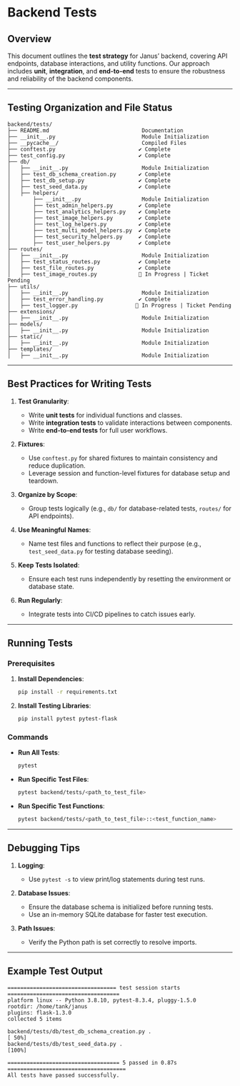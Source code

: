 # Backend Tests

## Overview
This document outlines the **test strategy** for Janus’ backend, covering API endpoints, database interactions, and utility functions. Our approach includes **unit**, **integration**, and **end-to-end** tests to ensure the robustness and reliability of the backend components.

---

## Testing Organization and File Status

```
backend/tests/
├── README.md                             Documentation
├── __init__.py                           Module Initialization
├── __pycache__/                          Compiled Files
├── conftest.py                          ✔️ Complete
├── test_config.py                       ✔️ Complete
├── db/
│   ├── __init__.py                       Module Initialization
│   ├── test_db_schema_creation.py       ✔️ Complete
│   ├── test_db_setup.py                 ✔️ Complete
│   ├── test_seed_data.py                ✔️ Complete
│   ├── helpers/
│       ├── __init__.py                   Module Initialization
│       ├── test_admin_helpers.py        ✔️ Complete
│       ├── test_analytics_helpers.py    ✔️ Complete
│       ├── test_image_helpers.py        ✔️ Complete
│       ├── test_log_helpers.py          ✔️ Complete
│       ├── test_multi_model_helpers.py  ✔️ Complete
│       ├── test_security_helpers.py     ✔️ Complete
│       ├── test_user_helpers.py         ✔️ Complete
├── routes/
│   ├── __init__.py                       Module Initialization
│   ├── test_status_routes.py            ✔️ Complete
│   ├── test_file_routes.py              ✔️ Complete
│   ├── test_image_routes.py             🚧 In Progress | Ticket Pending
├── utils/
│   ├── __init__.py                       Module Initialization
│   ├── test_error_handling.py           ✔️ Complete
│   ├── test_logger.py                  🚧 In Progress | Ticket Pending
├── extensions/
│   ├── __init__.py                       Module Initialization
├── models/
│   ├── __init__.py                       Module Initialization
├── static/
│   ├── __init__.py                       Module Initialization
├── templates/
│   ├── __init__.py                       Module Initialization
```

---

## Best Practices for Writing Tests

1. **Test Granularity**:
   - Write **unit tests** for individual functions and classes.
   - Write **integration tests** to validate interactions between components.
   - Write **end-to-end tests** for full user workflows.

2. **Fixtures**:
   - Use `conftest.py` for shared fixtures to maintain consistency and reduce duplication.
   - Leverage session and function-level fixtures for database setup and teardown.

3. **Organize by Scope**:
   - Group tests logically (e.g., `db/` for database-related tests, `routes/` for API endpoints).

4. **Use Meaningful Names**:
   - Name test files and functions to reflect their purpose (e.g., `test_seed_data.py` for testing database seeding).

5. **Keep Tests Isolated**:
   - Ensure each test runs independently by resetting the environment or database state.

6. **Run Regularly**:
   - Integrate tests into CI/CD pipelines to catch issues early.

---

## Running Tests

### Prerequisites
1. **Install Dependencies**:
   ```bash
   pip install -r requirements.txt
   ```
2. **Install Testing Libraries**:
   ```bash
   pip install pytest pytest-flask
   ```

### Commands
- **Run All Tests**:
  ```bash
  pytest
  ```
- **Run Specific Test Files**:
  ```bash
  pytest backend/tests/<path_to_test_file>
  ```
- **Run Specific Test Functions**:
  ```bash
  pytest backend/tests/<path_to_test_file>::<test_function_name>
  ```

---

## Debugging Tips

1. **Logging**:
   - Use `pytest -s` to view print/log statements during test runs.

2. **Database Issues**:
   - Ensure the database schema is initialized before running tests.
   - Use an in-memory SQLite database for faster test execution.

3. **Path Issues**:
   - Verify the Python path is set correctly to resolve imports.

---

## Example Test Output
```plaintext
================================== test session starts ===================================
platform linux -- Python 3.8.10, pytest-8.3.4, pluggy-1.5.0
rootdir: /home/tank/janus
plugins: flask-1.3.0
collected 5 items

backend/tests/db/test_db_schema_creation.py .                                     [ 50%]
backend/tests/db/test_seed_data.py .                                              [100%]

=================================== 5 passed in 0.87s =====================================
All tests have passed successfully.
```

